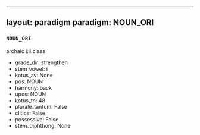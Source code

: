 
---
layout: paradigm
paradigm: NOUN_ORI
---
### ` NOUN_ORI `

archaic i:ii class 
* grade_dir: strengthen
* stem_vowel: i
* kotus_av: None
* pos: NOUN
* harmony: back
* upos: NOUN
* kotus_tn: 48
* plurale_tantum: False
* clitics: False
* possessive: False
* stem_diphthong: None
